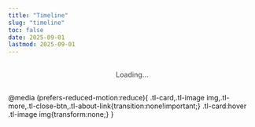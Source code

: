 ```yaml
---
title: "Timeline"
slug: "timeline"
toc: false
date: 2025-09-01
lastmod: 2025-09-01
---
```


<div id="timelineContainer">Loading...</div>

<script>
document.addEventListener('DOMContentLoaded', function() {
  // Data definitions
  const timelineData = [
    {
      id: "couple",
      title: "Together",
      date: "07/08/2025 11:38",
      image: "/images/timeline/f-avatar.webp",
      alt: "Girlfriend avatar",
      modalTitle: "Relationship",
      modalSubtitle: "Started on August 7, 2025 at 11:38am",
      modalContent: `
        <p>We live in different countries (Australia / Taiwan) and maintain a long-distance relationship. We are both pansexual 🩷💛🩵, embracing diverse gender identities and relationship forms.</p>
        <p>Despite being apart, we maintain daily communication and connection, sharing our lives, work, and hobbies. We support each other and respect each other's independence while planning regular meetings.</p>
        <p>To learn more about our daily life, follow my Instagram: <a href="https://www.instagram.com/abyss_74.50/" target="_blank" rel="noopener" class="tl-highlight-link">@abyss_74.50</a></p>
      `,
      linkUrl: "/about/#relationship"
    },
    {
      id: "hash",
      title: "Hash Brown Age",
      date: "24/06/2025",
      image: "/images/timeline/hashbrown.webp",
      alt: "Hash Brown",
      modalTitle: "Hash Brown",
      modalSubtitle: "Birthday: June 24, 2025",
      modalContent: `
        <p>Hash Brown is a purebred Teddy guinea pig with light brown fur. She's quite active and playful, loves running laps in her cage, often pushing her house around, and is very energetic during playtime.</p>
        <p>Favorite foods: Red and green bell peppers (absolutely loves them), corn silk, and carrots. She likes to be active in the evening and makes squeaking sounds when asking for treats.</p>
        <p>More cute photos of Hash Brown on Instagram: <a href="https://instagram.com/zakk.au" target="_blank" rel="noopener" class="tl-highlight-link">@zakk.au</a></p>
      `,
      linkUrl: "/about/#pets"
    },
    {
      id: "potato",
      title: "Potato Age",
      date: "27/07/2025",
      image: "/images/timeline/potato.webp",
      alt: "Potato",
      modalTitle: "Potato",
      modalSubtitle: "Birthday: July 27, 2025",
      modalContent: `
        <p>Potato is a purebred Teddy guinea pig with dark chocolate fur. She's quite food-motivated and bolder in personality. She often eats and plays at the same time, sometimes even pooping while eating, occasionally leaving droppings in her food bowl.</p>
        <p>Favorite foods: Red and green bell peppers, corn silk, and carrots. She also likes sleeping in hay piles and continues eating after waking up - a greedy but brave little one.</p>
        <p>More daily sharing of Potato on Instagram: <a href="https://instagram.com/zakk.au" target="_blank" rel="noopener" class="tl-highlight-link">@zakk.au</a></p>
      `,
      linkUrl: "/about/#pets"
    }
  ];
  
  // Page HTML
  let html = `
  <div class="tl-container">
    <div class="tl-grid">
      ${timelineData.map(item => `
        <div class="tl-card" data-key="${item.id}">
          <div class="tl-image">
            <img src="${item.image}" alt="${item.alt}" loading="lazy">
          </div>
          <div class="tl-content">
            <h3>${item.title}</h3>
            <div class="tl-counter" id="${item.id}Counter">
              <p class="tl-days">0</p>
              <p class="tl-time">00:00:00</p>
            </div>
            <p class="tl-meta">${item.id === 'couple' ? `Since ${item.date}` : `Birthday: ${item.date}`}</p>
          </div>
          <button class="tl-more">Learn More</button>
        </div>
      `).join('')}
    </div>
    <div class="tl-footer">
      <p class="tl-note" id="timeInfo">Sydney time UTC+10 (AEST) ❄️</p>
    </div>
  </div>
  
  <div class="tl-modal-backdrop">
    <div class="tl-modal">
      <button class="tl-close-btn">✕</button>
      <div class="tl-modal-header">
        <h3 class="tl-modal-title"></h3>
        <p class="tl-modal-subtitle"></p>
      </div>
      <div class="tl-modal-body"></div>
      <div class="tl-modal-footer">
        <a href="#" class="tl-btn tl-about-link">View Details</a>
        <button class="tl-btn tl-close-btn-alt">Close</button>
      </div>
    </div>
  </div>
  `;
  
  // 插入HTML
  document.getElementById('timelineContainer').innerHTML = html;
  
  // 獲取元素
  const modalBackdrop = document.querySelector('.tl-modal-backdrop');
  const modal = document.querySelector('.tl-modal');
  const closeButtons = document.querySelectorAll('.tl-close-btn');
  const aboutLink = document.querySelector('.tl-about-link');
  
  // 處理模態框關閉
  const closeModal = () => {
    modalBackdrop.classList.remove('active');
    document.body.style.overflow = '';
  };
  
  // 綁定關閉事件
  closeButtons.forEach(btn => {
    btn.addEventListener('click', closeModal);
  });
  document.querySelector('.tl-close-btn-alt').addEventListener('click', closeModal);
  
  modalBackdrop.addEventListener('click', e => {
    if (e.target === modalBackdrop) closeModal();
  });
  
  // ESC鍵關閉
  document.addEventListener('keydown', e => {
    if (e.key === 'Escape' && modalBackdrop.classList.contains('active')) {
      closeModal();
    }
  });
  
  // 打開模態框
  const openModal = (key) => {
    const data = timelineData.find(item => item.id === key);
    if (!data) return;
    
    modal.querySelector('.tl-modal-title').textContent = data.modalTitle;
    modal.querySelector('.tl-modal-subtitle').textContent = data.modalSubtitle;
    modal.querySelector('.tl-modal-body').innerHTML = data.modalContent;
    aboutLink.href = data.linkUrl;
    
    modalBackdrop.classList.add('active');
    document.body.style.overflow = 'hidden';
  };
  
  // 綁定卡片點擊
  document.querySelectorAll('.tl-card').forEach(card => {
    const key = card.getAttribute('data-key');
    const btn = card.querySelector('.tl-more');
    
    card.addEventListener('click', e => {
      if (e.target !== btn && !btn.contains(e.target)) {
        openModal(key);
      }
    });
    
    btn.addEventListener('click', e => {
      e.stopPropagation();
      openModal(key);
    });
  });
  
  // 計算時間
  const MEL_TIMEZONE = 10; // UTC+10
  const MEL_MS = MEL_TIMEZONE * 60 * 60 * 1000;
  
  const getMelbourneTime = () => {
    return new Date(Date.now() + MEL_MS);
  };
  
  const parseDate = (dateStr) => {
    // 處理日期時間格式: DD/MM/YYYY HH:MM
    const [datePart, timePart = "00:00"] = dateStr.split(" ");
    const [day, month, year] = datePart.split('/').map(n => parseInt(n));
    const [hours, minutes] = timePart.split(':').map(n => parseInt(n));
    
    // 使用澳洲時間 UTC+10
    return new Date(Date.UTC(year, month - 1, day, hours - 10, minutes, 0));
  };
  
  const timeSince = (dateStr) => {
    const startDate = parseDate(dateStr);
    const now = getMelbourneTime();
    
    // 計算毫秒差
    const diff = now - startDate;
    
    if (diff < 0) return { days: 0, hours: 0, minutes: 0, seconds: 0 }; // 未來日期
    
    // 計算天數與剩餘時間
    const days = Math.floor(diff / (24 * 60 * 60 * 1000));
    const hours = Math.floor((diff % (24 * 60 * 60 * 1000)) / (60 * 60 * 1000));
    const minutes = Math.floor((diff % (60 * 60 * 1000)) / (60 * 1000));
    const seconds = Math.floor((diff % (60 * 1000)) / 1000);
    
    return { days, hours, minutes, seconds };
  };
  
  // 更新計數器 - 雪梨時間
  const updateCounters = () => {
    timelineData.forEach(item => {
      const time = timeSince(item.date);
      const counter = document.getElementById(`${item.id}Counter`);
      if (counter) {
        const daysEl = counter.querySelector('.tl-days');
        const timeEl = counter.querySelector('.tl-time');
        
        if (daysEl) daysEl.textContent = time.days;
        if (timeEl) timeEl.textContent = 
          `${String(time.hours).padStart(2, '0')}:${String(time.minutes).padStart(2, '0')}:${String(time.seconds).padStart(2, '0')}`;
      }
    });
    
    // 更新時間資訊，使用指定格式
    const now = getMelbourneTime();
    const dateStr = `${String(now.getUTCDate()).padStart(2,'0')}/${String(now.getUTCMonth()+1).padStart(2,'0')}/${now.getUTCFullYear()}`;
    const timeStr = `${String(now.getUTCHours()).padStart(2,'0')}:${String(now.getUTCMinutes()).padStart(2,'0')}:${String(now.getUTCSeconds()).padStart(2,'0')}`;
    const info = document.getElementById('timeInfo');
    if(info){
      info.textContent = `Sydney time: ${dateStr} ${timeStr} - UTC+10 (AEST) ❄️`;
    }
  };
  
  // 立即更新一次
  updateCounters();
  
  // 每秒更新
  setInterval(updateCounters, 1000);
});
</script>

<style>
/* ===== Timeline Design - Perfect Image Edge Alignment ===== */

/* Basic Variables & Container */
.tl-container {
  --tl-accent: var(--hb-active, #e1306c);
  --tl-radius: 18px;
  --tl-bg-light: #fff;
  --tl-bg-dark: #2a2b2f;
  --tl-border-light: rgba(0,0,0,0.06);
  --tl-border-dark: rgba(255,255,255,0.1);
  --tl-shadow: 0 8px 16px rgba(0,0,0,0.08);
  --tl-shadow-hover: 0 12px 24px rgba(0,0,0,0.12);
  
  max-width: 1080px;
  margin: 0 auto;
  padding: 0 0 2rem;
  font-family: -apple-system, BlinkMacSystemFont, "Segoe UI", sans-serif;
  color: rgba(0, 0, 0, 0.85);
}

body.dark .tl-container { color: rgba(255, 255, 255, 0.85); }

/* Card Grid - Desktop 3 columns */
.tl-grid {
  display: grid;
  grid-template-columns: repeat(3, 1fr);
  gap: 1.5rem;
  margin-top: 0.25rem;
  margin-bottom: 1.25rem;
}

/* Card Base Style */
.tl-card {
  background: var(--tl-bg-light) !important;
  border-radius: var(--tl-radius);
  box-shadow: var(--tl-shadow);
  overflow: hidden;
  cursor: pointer;
  transition: transform 0.3s, box-shadow 0.3s;
  display: flex;
  flex-direction: column;
  border: 1px solid var(--tl-border-light);
  height: 100%;
  position: relative;
}

body.dark .tl-card {
  background: var(--tl-bg-dark) !important;
  border-color: var(--tl-border-dark);
}

.tl-card:hover {
  transform: translateY(-5px);
  box-shadow: var(--tl-shadow-hover);
}

/* Image Container - Perfect top edge alignment */
.tl-image {
  position: absolute; /* Absolute positioning for perfect alignment */
  top: 0; /* Direct top edge alignment */
  left: 0; /* Direct left edge alignment */
  right: 0; /* Direct right edge alignment */
  width: 100%;
  height: 0;
  padding-bottom: 100%; /* Maintain 1:1 ratio */
  background: #f0f0f0;
  flex-shrink: 0;
  border-radius: var(--tl-radius) var(--tl-radius) 0 0; /* Explicit top radius */
  overflow: hidden; /* Ensure radius clipping */
}

body.dark .tl-image {
  background: #333;
}

/* Image perfect fill */
.tl-image img {
  position: absolute;
  top: 0;
  left: 0;
  width: 100%;
  height: 100%;
  object-fit: cover;
  object-position: center;
  display: block;
  transition: transform 0.35s;
}

.tl-card:hover .tl-image img {
  transform: scale(1.05);
}

/* Card Content Area - Consistent with layout */
.tl-content {
  padding: 1rem 1.2rem;
  flex-grow: 1;
  display: flex;
  flex-direction: column;
  justify-content: center;
  text-align: center;
  background: inherit;
  position: relative;
  z-index: 1;
  margin-top: 100%; /* Leave space for image */
}

.tl-content h3 {
  font-size: 1rem;
  font-weight: 700;
  margin-bottom: 0.6rem;
  color: var(--tl-accent);
}

/* Counter */
.tl-counter{margin-bottom:.6rem;}
.tl-days{
  font-size:2.6rem;
  font-weight:800;
  line-height:1;
  margin:0 0 .2rem;
  color:var(--tl-accent);
}
.tl-time{
  font-size:.8rem;
  font-family:monospace;
  letter-spacing:.02rem;
  opacity:.8;
  font-weight:600;
}
.tl-meta{
  font-size:.7rem;
  opacity:.7;
  margin-top:.4rem;
}

/* Button */
.tl-more{
  margin-top:auto;
  background:#f5f5f7;
  color:#333;
  border:none;
  padding:.7rem;
  font-size:.75rem;
  font-weight:600;
  cursor:pointer;
  transition:all .25s;
  border-top:1px solid rgba(0,0,0,.04);
}
.tl-more:hover{
  background:var(--tl-accent);
  color:#fff;
}
body.dark .tl-more{
  background:#32333a;
  color:#ddd;
  border-top:1px solid rgba(255,255,255,.05);
}
body.dark .tl-more:hover{
  background:var(--tl-accent);
  color:#fff;
}

/* Footer note */
.tl-footer{
  margin-top:.8rem;
  text-align:left;
}
.tl-note{
  font-size:.75rem;
  opacity:.8;
  padding-left:.8rem;
  position:relative;
  line-height:1.5;
  font-family:monospace;
  display:inline-block;
}
.tl-note::before{
  content:'';
  position:absolute;
  left:0;top:0;bottom:0;
  width:3px;
  background:var(--tl-accent);
  border-radius:3px;
}

/* Modal */
.tl-modal-backdrop{
  position:fixed;
  inset:0;
  background:rgba(0,0,0,.8);
  display:flex;
  align-items:center;
  justify-content:center;
  padding:1.5rem;
  z-index:9999;
  backdrop-filter:blur(8px);
  opacity:0;
  visibility:hidden;
  transition:opacity .3s,visibility .3s;
}
.tl-modal-backdrop.active{opacity:1;visibility:visible;}
.tl-modal{
  background:#fff;
  width:100%;
  max-width:540px;
  border-radius:18px;
  padding:1.8rem;
  position:relative;
  box-shadow:0 25px 50px -12px rgba(0,0,0,.4);
  max-height:85vh;
  overflow-y:auto;
  transform:scale(.95);
  transition:transform .3s;
  color:rgba(0,0,0,.85);
}
.tl-modal-backdrop.active .tl-modal{transform:scale(1);}
body.dark .tl-modal{
  background:#26272c;
  color:rgba(255,255,255,.9);
  box-shadow:0 25px 50px -12px rgba(0,0,0,.7);
}
.tl-modal-title{
  font-size:1.5rem;
  font-weight:700;
  color:var(--tl-accent);
  margin:0 0 .3rem;
}
body.dark .tl-modal-title{color:#ff8fb7;}
.tl-modal-subtitle{
  font-size:.85rem;
  opacity:.7;
  margin:0 0 1.5rem;
}
.tl-modal-body{
  font-size:.95rem;
  line-height:1.7;
  margin:0 0 1.5rem;
}
.tl-modal-body p{margin:0 0 1rem;}
.tl-highlight-link,
.tl-modal-body a{
  color:var(--tl-accent);
  text-decoration:none;
  font-weight:700;
  border-bottom:2px solid var(--tl-accent);
  padding-bottom:1px;
  transition:background-color .2s,color .2s,border-color .2s;
}
.tl-highlight-link:hover,
.tl-modal-body a:hover{
  background:var(--tl-accent);
  color:#fff;
  border-color:transparent;
}
.tl-modal-footer{
  display:flex;
  justify-content:space-between;
}
.tl-btn{
  padding:.7rem 1.3rem;
  border-radius:10px;
  font-size:.8rem;
  font-weight:600;
  cursor:pointer;
  transition:all .25s;
}
.tl-about-link{
  background:#f0f0f2;
  color:#333;
  text-decoration:none;
}
.tl-about-link:hover{
  background:var(--tl-accent);
  color:#fff;
}
body.dark .tl-about-link{
  background:#32333a;
  color:#ddd;
}
body.dark .tl-about-link:hover{
  background:var(--tl-accent);
  color:#fff;
}
.tl-close-btn-alt{
  background:rgba(0,0,0,.05);
  color:#666;
  border:none;
}
.tl-close-btn-alt:hover{
  background:#f44336;
  color:#fff;
}
body.dark .tl-close-btn-alt{
  background:rgba(255,255,255,.1);
  color:#ddd;
}
body.dark .tl-close-btn-alt:hover{
  background:#f44336;
  color:#fff;
}
.tl-close-btn{
  position:absolute;
  top:1.2rem;
  right:1.2rem;
  width:32px;height:32px;
  background:rgba(0,0,0,.05);
  border:none;
  border-radius:50%;
  font-size:1.2rem;
  display:flex;
  align-items:center;
  justify-content:center;
  cursor:pointer;
  color:#666;
  transition:all .25s;
}
.tl-close-btn:hover{
  background:rgba(0,0,0,.15);
  color:#333;
}
body.dark .tl-close-btn{
  background:rgba(255,255,255,.1);
  color:#bbb;
}
body.dark .tl-close-btn:hover{
  background:rgba(255,255,255,.2);
  color:#fff;
}

/* Loading hint */
#timelineContainer{
  text-align:center;
  padding:1rem 0;
  font-weight:500;
  opacity:.7;
}

/* Tablet */
@media (max-width:1080px){
  .tl-grid{
    grid-template-columns:repeat(2,1fr);
    gap:1.2rem;
  }
}

/* Mobile Responsive - Fix mobile image position */
@media (max-width: 640px) {
  .tl-grid {
    grid-template-columns: 1fr;
    gap: 1rem;
    padding: 0 0.5rem;
  }
  
  .tl-card {
    display: grid;
    grid-template-columns: 110px 1fr;
    height: auto;
    min-height: 110px;
    grid-template-rows: auto;
    grid-template-areas: "image content";
    overflow: hidden;
    position: relative; /* Ensure positioning context */
  }
  
  .tl-image {
    position: absolute; /* Mobile also uses absolute positioning */
    top: 0;
    left: 0;
    width: 110px;
    height: 110px;
    padding-bottom: 0;
    grid-area: image;
    flex-shrink: 0;
    border-radius: var(--tl-radius) 0 0 var(--tl-radius); /* Mobile left radius */
    overflow: hidden;
  }
  
  .tl-content {
    width: auto;
    text-align: left;
    padding: 0.7rem 0.8rem;
    padding-bottom: 2.5rem;
    position: relative;
    grid-area: content;
    margin-top: 0; /* Mobile doesn't need margin-top */
    margin-left: 110px; /* Leave space for left image */
  }
  
  .tl-counter{
    display:flex;
    align-items:flex-end;
    gap:.5rem;
    margin:0 0 .3rem;
  }
  .tl-days{
    font-size:1.8rem;
    margin:0;
  }
  .tl-time{
    font-size:.65rem;
    padding-bottom:.1rem;
  }
  .tl-meta{
    font-size:.65rem;
    margin-top:.2rem;
  }
  .tl-more{
    position:absolute;
    right:.5rem;
    bottom:.5rem;
    left:auto;
    width:auto;
    padding:.4rem .7rem;
    font-size:.65rem;
    border-radius:6px;
    border:none;
    margin:0;
    background:rgba(0,0,0,.05);
    border-top:none;
    z-index:2;
  }
  body.dark .tl-more{
    background:rgba(255,255,255,.08);
  }
}

/* Extra Small Screen */
@media (max-width: 380px) {
  .tl-card {
    grid-template-columns: 90px 1fr;
  }
  
  .tl-image {
    width: 90px;
    height: 90px;
  }
  
  .tl-content {
    margin-left: 90px; /* Adjust to 90px */
  }
}

/* Prefers reduced motion */
@media (prefers-reduced-motion:reduce){
  .tl-card,.tl-image img,.tl-more,.tl-close-btn,.tl-about-link{transition:none!important;}
  .tl-card:hover .tl-image img{transform:none;}
}
</style>
@media (prefers-reduced-motion:reduce){
  .tl-card,.tl-image img,.tl-more,.tl-close-btn,.tl-about-link{transition:none!important;}
  .tl-card:hover .tl-image img{transform:none;}
}
</style>
